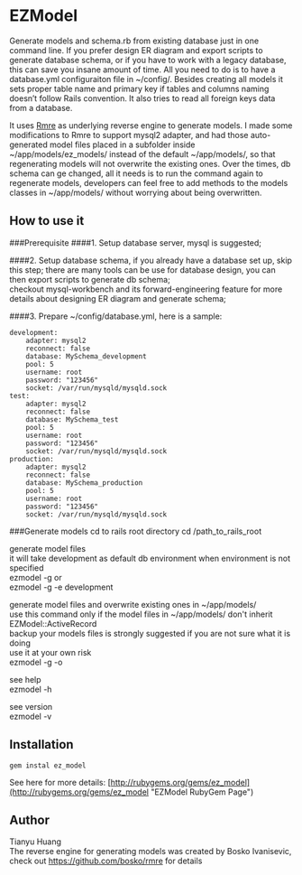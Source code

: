 # EZModel
Generate models and schema.rb from existing database just in one command line. If you prefer design ER diagram and export scripts to generate database schema, or if you have to work with a legacy database, this can save you insane amount of time. All you need to do is to have a database.yml configuraiton file in ~/config/. Besides creating all models it sets proper table name and primary key if tables and columns naming doesn’t follow Rails convention. It also tries to read all foreign keys data from a database.     

It uses [Rmre](https://github.com/bosko/rmre "Rmre") as underlying reverse engine to generate models. I made some modifications to Rmre to support mysql2 adapter, and had those auto-generated model files placed in a subfolder inside ~/app/models/ez_models/ instead of the default ~/app/models/, so that regenerating models will not overwrite the existing ones. Over the times, db schema can ge changed, all it needs is to run the command again to regenerate models, developers can feel free to add methods to the models classes in ~/app/models/ without worrying about being overwritten.

## How to use it
###Prerequisite
####1. Setup database server, mysql is suggested;

####2. Setup database schema, if you already have a database set up, skip this step;
there are many tools can be use for database design, you can then export scripts to generate db schema;   
checkout mysql-workbench and its forward-engineering feature for more details about designing ER diagram and generate schema;    

####3. Prepare ~/config/database.yml, here is a sample:   

	development:
		adapter: mysql2
		reconnect: false
		database: MySchema_development
		pool: 5
		username: root
		password: "123456"
		socket: /var/run/mysqld/mysqld.sock
	test:
		adapter: mysql2
		reconnect: false
		database: MySchema_test
		pool: 5
		username: root
		password: "123456"
		socket: /var/run/mysqld/mysqld.sock
	production:
		adapter: mysql2
		reconnect: false
		database: MySchema_production
		pool: 5
		username: root
		password: "123456"
		socket: /var/run/mysqld/mysqld.sock

###Generate models
cd to rails root directory
	cd /path_to_rails_root

generate model files   
it will take development as default db environment when environment is not specified     
	ezmodel -g
or   
	ezmodel -g -e development

generate model files and overwrite existing ones in ~/app/models/   
use this command only if the model files in ~/app/models/ don't inherit EZModel::ActiveRecord    
backup your models files is strongly suggested if you are not sure what it is doing   
use it at your own risk   
	ezmodel -g -o

see help   
	ezmodel -h

see version   
	ezmodel -v

## Installation
    gem instal ez_model   

See here for more details: [http://rubygems.org/gems/ez_model](http://rubygems.org/gems/ez_model "EZModel RubyGem Page")   

## Author
Tianyu Huang   
The reverse engine for generating models was created by Bosko Ivanisevic, check out https://github.com/bosko/rmre for details


